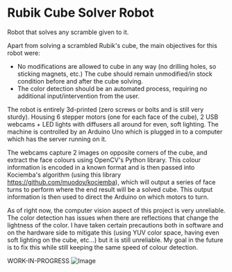 # Rubik Cube Solver Robot
Robot that solves any scramble given to it.

Apart from solving a scrambled Rubik's cube, the main objectives for this robot were:
- No modifications are allowed to cube in any way (no drilling holes, so sticking magnets, etc.) The cube should remain unmodified/in stock condition before and after the cube solving.
- The color detection should be an automated process, requiring no additional input/intervention from the user.

The robot is entirely 3d-printed (zero screws or bolts and is still very sturdy). Housing 6 stepper motors (one for each face of the cube), 2 USB webcams + LED lights with diffusers all around for even, soft lighting. The machine is controlled by an Arduino Uno which is plugged in to a computer which has the server running on it.

The webcams capture 2 images on opposite corners of the cube, and extract the face colours using OpenCV's Python library. This colour information is encoded in a known format and is then passed into Kociemba's algorithm (using this library https://github.com/muodov/kociemba), which will output a series of face turns to perform where the end result will be a solved cube. This output information is then used to direct the Arduino on which motors to turn.

As of right now, the computer vision aspect of this project is very unreliable. The color detection has issues when there are reflections that change the lightness of the color. I have taken certain precautions both in software and on the hardware side to mitigate this (using YUV color space, having even soft lighting on the cube, etc...) but it is still unreliable. My goal in the future is to fix this while still keeping the same speed of colour detection.

WORK-IN-PROGRESS
![Image](https://user-images.githubusercontent.com/48212096/140772096-749fb196-8c32-43e2-9fe0-f88561fa48ba.png)
